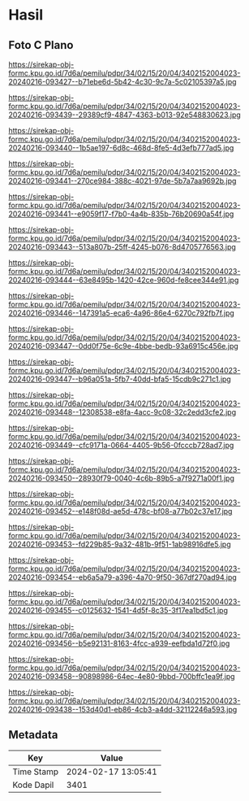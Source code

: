 # Hasil

## Foto C Plano

https://sirekap-obj-formc.kpu.go.id/7d6a/pemilu/pdpr/34/02/15/20/04/3402152004023-20240216-093427--b71ebe6d-5b42-4c30-9c7a-5c02105397a5.jpg

https://sirekap-obj-formc.kpu.go.id/7d6a/pemilu/pdpr/34/02/15/20/04/3402152004023-20240216-093439--29389cf9-4847-4363-b013-92e548830623.jpg

https://sirekap-obj-formc.kpu.go.id/7d6a/pemilu/pdpr/34/02/15/20/04/3402152004023-20240216-093440--1b5ae197-6d8c-468d-8fe5-4d3efb777ad5.jpg

https://sirekap-obj-formc.kpu.go.id/7d6a/pemilu/pdpr/34/02/15/20/04/3402152004023-20240216-093441--270ce984-388c-4021-97de-5b7a7aa9692b.jpg

https://sirekap-obj-formc.kpu.go.id/7d6a/pemilu/pdpr/34/02/15/20/04/3402152004023-20240216-093441--e9059f17-f7b0-4a4b-835b-76b20690a54f.jpg

https://sirekap-obj-formc.kpu.go.id/7d6a/pemilu/pdpr/34/02/15/20/04/3402152004023-20240216-093443--513a807b-25ff-4245-b076-8d4705776563.jpg

https://sirekap-obj-formc.kpu.go.id/7d6a/pemilu/pdpr/34/02/15/20/04/3402152004023-20240216-093444--63e8495b-1420-42ce-960d-fe8cee344e91.jpg

https://sirekap-obj-formc.kpu.go.id/7d6a/pemilu/pdpr/34/02/15/20/04/3402152004023-20240216-093446--147391a5-eca6-4a96-86e4-6270c792fb7f.jpg

https://sirekap-obj-formc.kpu.go.id/7d6a/pemilu/pdpr/34/02/15/20/04/3402152004023-20240216-093447--0dd0f75e-6c9e-4bbe-bedb-93a6915c456e.jpg

https://sirekap-obj-formc.kpu.go.id/7d6a/pemilu/pdpr/34/02/15/20/04/3402152004023-20240216-093447--b96a051a-5fb7-40dd-bfa5-15cdb9c271c1.jpg

https://sirekap-obj-formc.kpu.go.id/7d6a/pemilu/pdpr/34/02/15/20/04/3402152004023-20240216-093448--12308538-e8fa-4acc-9c08-32c2edd3cfe2.jpg

https://sirekap-obj-formc.kpu.go.id/7d6a/pemilu/pdpr/34/02/15/20/04/3402152004023-20240216-093449--cfc9171a-0664-4405-9b56-0fcccb728ad7.jpg

https://sirekap-obj-formc.kpu.go.id/7d6a/pemilu/pdpr/34/02/15/20/04/3402152004023-20240216-093450--28930f79-0040-4c6b-89b5-a7f9271a00f1.jpg

https://sirekap-obj-formc.kpu.go.id/7d6a/pemilu/pdpr/34/02/15/20/04/3402152004023-20240216-093452--e148f08d-ae5d-478c-bf08-a77b02c37e17.jpg

https://sirekap-obj-formc.kpu.go.id/7d6a/pemilu/pdpr/34/02/15/20/04/3402152004023-20240216-093453--fd229b85-9a32-481b-9f51-1ab98916dfe5.jpg

https://sirekap-obj-formc.kpu.go.id/7d6a/pemilu/pdpr/34/02/15/20/04/3402152004023-20240216-093454--eb6a5a79-a396-4a70-9f50-367df270ad94.jpg

https://sirekap-obj-formc.kpu.go.id/7d6a/pemilu/pdpr/34/02/15/20/04/3402152004023-20240216-093455--c0125632-1541-4d5f-8c35-3f17ea1bd5c1.jpg

https://sirekap-obj-formc.kpu.go.id/7d6a/pemilu/pdpr/34/02/15/20/04/3402152004023-20240216-093456--b5e92131-8163-4fcc-a939-eefbda1d72f0.jpg

https://sirekap-obj-formc.kpu.go.id/7d6a/pemilu/pdpr/34/02/15/20/04/3402152004023-20240216-093458--90898986-64ec-4e80-9bbd-700bffc1ea9f.jpg

https://sirekap-obj-formc.kpu.go.id/7d6a/pemilu/pdpr/34/02/15/20/04/3402152004023-20240216-093438--153d40d1-eb86-4cb3-a4dd-32112246a593.jpg


## Metadata

| Key        | Value               |
| ---------- | ------------------- |
| Time Stamp | 2024-02-17 13:05:41 |
| Kode Dapil | 3401                |



